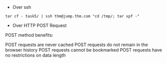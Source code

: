 - Over ssh

```tar cf - task5/ | ssh thm@jump.thm.com "cd /tmp/; tar xpf -"```

- Over HTTP POST Request

POST method benefits:

POST requests are never cached
POST requests do not remain in the browser history
POST requests cannot be bookmarked
POST requests have no restrictions on data length






